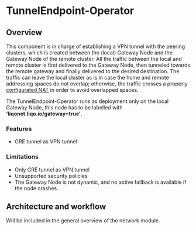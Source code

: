 # TunnelEndpoint-Operator
## Overview
This component is in charge of establishing a VPN tunnel with the peering clusters, which is created between the (local) Gateway Node and the Gateway Node of the remote cluster.
All the traffic between the local and remote cluster is first delivered to the Gateway Node, then tunneled towards the remote gateway and finally delivered to the desired destination.
The traffic can leave the local cluster as is in case the home and remote addressing spaces do not overlap; otherwise, the traffic crosses a properly [configurated NAT](liqonet_routeOperator.md) in order to avoid overlapped spaces.

The TunnelEndpoint-Operator runs as deployment only on the local Gateway Node, this node has to be labelled with **'liqonet.liqo.io/gateway=true'**.

### Features
* GRE tunnel as VPN tunnel

### Limitations
* Only GRE tunnel as VPN tunnel
* Unsupported security policies
* The Gateway Node is not dynamic, and no active fallback is available if the node crashes.

## Architecture and workflow
Will be included in the general overview of the network module.
